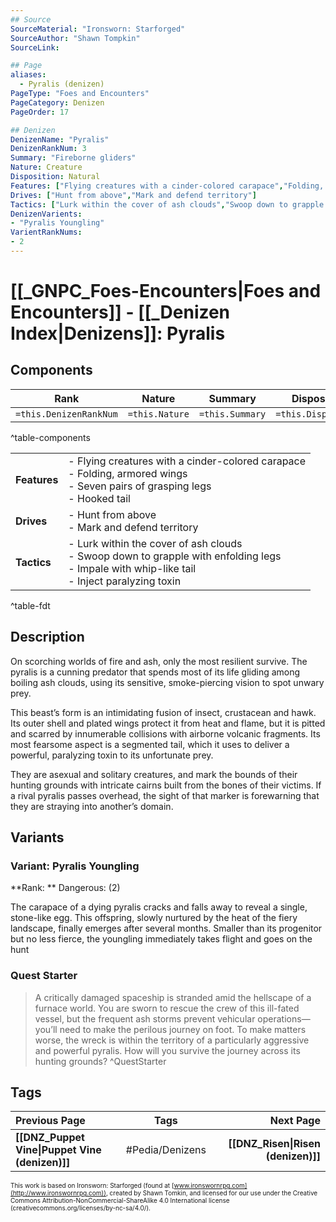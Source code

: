 ```yaml
---
## Source
SourceMaterial: "Ironsworn: Starforged"
SourceAuthor: "Shawn Tompkin"
SourceLink: 

## Page
aliases:
  - Pyralis (denizen)
PageType: "Foes and Encounters"
PageCategory: Denizen
PageOrder: 17

## Denizen
DenizenName: "Pyralis"
DenizenRankNum: 3
Summary: "Fireborne gliders"
Nature: Creature
Disposition: Natural
Features: ["Flying creatures with a cinder-colored carapace","Folding, armored wings","Seven pairs of grasping legs<br>- Hooked tail"]
Drives: ["Hunt from above","Mark and defend territory"]
Tactics: ["Lurk within the cover of ash clouds","Swoop down to grapple with enfolding legs","Impale with whip-like tail","Inject paralyzing toxin"]
DenizenVarients:
- "Pyralis Youngling"
VarientRankNums:
- 2
---
```

# [[_GNPC_Foes-Encounters|Foes and Encounters]] - [[_Denizen Index|Denizens]]: Pyralis
## Components
| **Rank** | Nature | Summary | Disposition |
| :---: | --- | --- | --- |
| `=this.DenizenRankNum` | `=this.Nature` | `=this.Summary` | `=this.Disposition`  |
^table-components

|  |  |
| --- | --- |
| **Features** | - Flying creatures with a cinder-colored carapace<br>- Folding, armored wings<br>- Seven pairs of grasping legs<br>- Hooked tail |
| **Drives** | - Hunt from above<br>- Mark and defend territory |
| **Tactics** | - Lurk within the cover of ash clouds<br>- Swoop down to grapple with enfolding legs<br>- Impale with whip-like tail<br>- Inject paralyzing toxin |
^table-fdt

## Description
On scorching worlds of fire and ash, only the most resilient survive. The pyralis is a cunning predator that spends most of its life gliding among boiling ash clouds, using its sensitive, smoke-piercing vision to spot unwary prey.

This beast’s form is an intimidating fusion of insect, crustacean and hawk. Its outer shell and plated wings protect it from heat and flame, but it is pitted and scarred by innumerable collisions with airborne volcanic fragments. Its most fearsome aspect is a segmented tail, which it uses to deliver a powerful, paralyzing toxin to its unfortunate prey.

They are asexual and solitary creatures, and mark the bounds of their hunting grounds with intricate cairns built from the bones of their victims. If a rival pyralis passes overhead, the sight of that marker is forewarning that they are straying into another’s domain.

## Variants
### Variant: Pyralis Youngling
**Rank: ** Dangerous: (2)

The carapace of a dying pyralis cracks and falls away to reveal a single, stone-like egg. This offspring, slowly nurtured by the heat of the fiery landscape, finally emerges after several months. Smaller than its progenitor but no less fierce, the youngling immediately takes flight and goes on the hunt

### Quest Starter
> A critically damaged spaceship is stranded amid the hellscape of a furnace world. You are sworn to rescue the crew of this ill-fated vessel, but the frequent ash storms prevent vehicular operations—you’ll need to make the perilous journey on foot. To make matters worse, the wreck is within the territory of a particularly aggressive and powerful pyralis. How will you survive the journey across its hunting grounds? ^QuestStarter

## Tags
| Previous Page | Tags | Next Page |
|:--- |:---:| ---:|
| **[[DNZ_Puppet Vine\|Puppet Vine (denizen)]]** | #Pedia/Denizens | **[[DNZ_Risen\|Risen (denizen)]]** |

<font size=-2>This work is based on Ironsworn: Starforged (found at [www.ironswornrpg.com](http://www.ironswornrpg.com)), created by Shawn Tomkin, and licensed for our use under the Creative Commons Attribution-NonCommercial-ShareAlike 4.0 International license  (creativecommons.org/licenses/by-nc-sa/4.0/).</font>